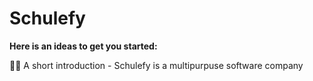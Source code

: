 # Schulefy

**Here is an ideas to get you started:**

🙋‍♀️ A short introduction - Schulefy is a multipurpuse software company

